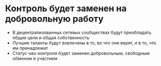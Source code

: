 **Контроль** будет заменен на **добровольную работу**
====

 * В децентрализованных сетевых сообществах будут преобладать общие цели и общая собственность
 * Лучшие таланты будут вовлечены в то, во что они верят, и в то, что им принадлежит
 * Статус-кво контроля будет заменен добровольным, свободным обменом и участием

